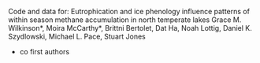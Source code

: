 Code and data for:
Eutrophication and ice phenology influence patterns of within season methane accumulation in north temperate lakes
Grace M. Wilkinson*, Moira McCarthy*, Brittni Bertolet, Dat Ha, Noah Lottig, Daniel K. Szydlowski, Michael L. Pace, Stuart Jones
* co first authors
